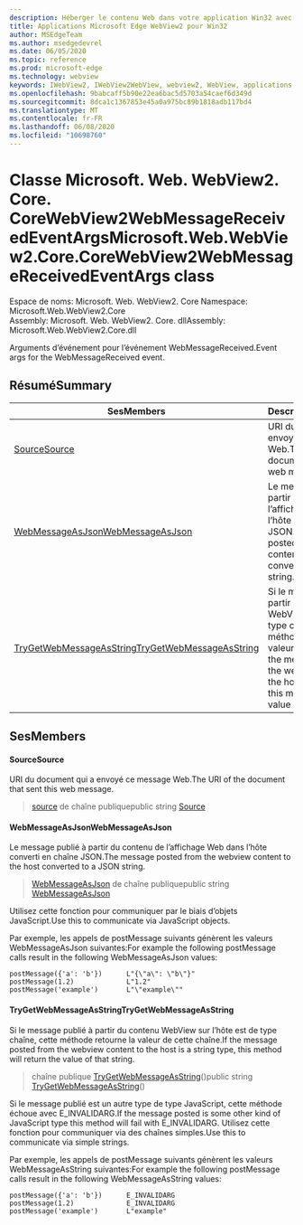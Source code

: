 ```yaml
---
description: Héberger le contenu Web dans votre application Win32 avec le contrôle Microsoft Edge WebView2
title: Applications Microsoft Edge WebView2 pour Win32
author: MSEdgeTeam
ms.author: msedgedevrel
ms.date: 06/05/2020
ms.topic: reference
ms.prod: microsoft-edge
ms.technology: webview
keywords: IWebView2, IWebView2WebView, webview2, WebView, applications Win32, Win32, Edge, ICoreWebView2, ICoreWebView2Controller, contrôle de navigateur, html Edge
ms.openlocfilehash: 9babcaff5b90e22ea6bac5d5703a54caef6d349d
ms.sourcegitcommit: 8dca1c1367853e45a0a975bc89b1818adb117bd4
ms.translationtype: MT
ms.contentlocale: fr-FR
ms.lasthandoff: 06/08/2020
ms.locfileid: "10698760"
---
```

# <span data-ttu-id="96c09-104">Classe Microsoft. Web. WebView2. Core. CoreWebView2WebMessageReceivedEventArgs</span><span class="sxs-lookup"><span data-stu-id="96c09-104">Microsoft.Web.WebView2.Core.CoreWebView2WebMessageReceivedEventArgs class</span></span> 

<span data-ttu-id="96c09-105">Espace de noms: Microsoft. Web. WebView2. Core </span><span class="sxs-lookup"><span data-stu-id="96c09-105">Namespace: Microsoft.Web.WebView2.Core</span></span>\
<span data-ttu-id="96c09-106">Assembly: Microsoft. Web. WebView2. Core. dll</span><span class="sxs-lookup"><span data-stu-id="96c09-106">Assembly: Microsoft.Web.WebView2.Core.dll</span></span>

<span data-ttu-id="96c09-107">Arguments d’événement pour l’événement WebMessageReceived.</span><span class="sxs-lookup"><span data-stu-id="96c09-107">Event args for the WebMessageReceived event.</span></span>

## <span data-ttu-id="96c09-108">Résumé</span><span class="sxs-lookup"><span data-stu-id="96c09-108">Summary</span></span>

 <span data-ttu-id="96c09-109">Ses</span><span class="sxs-lookup"><span data-stu-id="96c09-109">Members</span></span>                        | <span data-ttu-id="96c09-110">Descriptions</span><span class="sxs-lookup"><span data-stu-id="96c09-110">Descriptions</span></span>
--------------------------------|---------------------------------------------
[<span data-ttu-id="96c09-111">Source</span><span class="sxs-lookup"><span data-stu-id="96c09-111">Source</span></span>](#source) | <span data-ttu-id="96c09-112">URI du document qui a envoyé ce message Web.</span><span class="sxs-lookup"><span data-stu-id="96c09-112">The URI of the document that sent this web message.</span></span>
[<span data-ttu-id="96c09-113">WebMessageAsJson</span><span class="sxs-lookup"><span data-stu-id="96c09-113">WebMessageAsJson</span></span>](#webmessageasjson) | <span data-ttu-id="96c09-114">Le message publié à partir du contenu de l’affichage Web dans l’hôte converti en chaîne JSON.</span><span class="sxs-lookup"><span data-stu-id="96c09-114">The message posted from the webview content to the host converted to a JSON string.</span></span>
[<span data-ttu-id="96c09-115">TryGetWebMessageAsString</span><span class="sxs-lookup"><span data-stu-id="96c09-115">TryGetWebMessageAsString</span></span>](#trygetwebmessageasstring) | <span data-ttu-id="96c09-116">Si le message publié à partir du contenu WebView sur l’hôte est de type chaîne, cette méthode retourne la valeur de cette chaîne.</span><span class="sxs-lookup"><span data-stu-id="96c09-116">If the message posted from the webview content to the host is a string type, this method will return the value of that string.</span></span>

## <span data-ttu-id="96c09-117">Ses</span><span class="sxs-lookup"><span data-stu-id="96c09-117">Members</span></span>

#### <span data-ttu-id="96c09-118">Source</span><span class="sxs-lookup"><span data-stu-id="96c09-118">Source</span></span> 

<span data-ttu-id="96c09-119">URI du document qui a envoyé ce message Web.</span><span class="sxs-lookup"><span data-stu-id="96c09-119">The URI of the document that sent this web message.</span></span>

> <span data-ttu-id="96c09-120">[source](#source) de chaîne publique</span><span class="sxs-lookup"><span data-stu-id="96c09-120">public string [Source](#source)</span></span>

#### <span data-ttu-id="96c09-121">WebMessageAsJson</span><span class="sxs-lookup"><span data-stu-id="96c09-121">WebMessageAsJson</span></span> 

<span data-ttu-id="96c09-122">Le message publié à partir du contenu de l’affichage Web dans l’hôte converti en chaîne JSON.</span><span class="sxs-lookup"><span data-stu-id="96c09-122">The message posted from the webview content to the host converted to a JSON string.</span></span>

> <span data-ttu-id="96c09-123">[WebMessageAsJson](#webmessageasjson) de chaîne publique</span><span class="sxs-lookup"><span data-stu-id="96c09-123">public string [WebMessageAsJson](#webmessageasjson)</span></span>

<span data-ttu-id="96c09-124">Utilisez cette fonction pour communiquer par le biais d’objets JavaScript.</span><span class="sxs-lookup"><span data-stu-id="96c09-124">Use this to communicate via JavaScript objects.</span></span>

<span data-ttu-id="96c09-125">Par exemple, les appels de postMessage suivants génèrent les valeurs WebMessageAsJson suivantes:</span><span class="sxs-lookup"><span data-stu-id="96c09-125">For example the following postMessage calls result in the following WebMessageAsJson values:</span></span>

```
postMessage({'a': 'b'})      L"{\"a\": \"b\"}"
postMessage(1.2)             L"1.2"
postMessage('example')       L"\"example\""
```

#### <span data-ttu-id="96c09-126">TryGetWebMessageAsString</span><span class="sxs-lookup"><span data-stu-id="96c09-126">TryGetWebMessageAsString</span></span> 

<span data-ttu-id="96c09-127">Si le message publié à partir du contenu WebView sur l’hôte est de type chaîne, cette méthode retourne la valeur de cette chaîne.</span><span class="sxs-lookup"><span data-stu-id="96c09-127">If the message posted from the webview content to the host is a string type, this method will return the value of that string.</span></span>

> <span data-ttu-id="96c09-128">chaîne publique [TryGetWebMessageAsString](#trygetwebmessageasstring)()</span><span class="sxs-lookup"><span data-stu-id="96c09-128">public string [TryGetWebMessageAsString](#trygetwebmessageasstring)()</span></span>

<span data-ttu-id="96c09-129">Si le message publié est un autre type de type JavaScript, cette méthode échoue avec E_INVALIDARG.</span><span class="sxs-lookup"><span data-stu-id="96c09-129">If the message posted is some other kind of JavaScript type this method will fail with E_INVALIDARG.</span></span> <span data-ttu-id="96c09-130">Utilisez cette fonction pour communiquer via des chaînes simples.</span><span class="sxs-lookup"><span data-stu-id="96c09-130">Use this to communicate via simple strings.</span></span>

<span data-ttu-id="96c09-131">Par exemple, les appels de postMessage suivants génèrent les valeurs WebMessageAsString suivantes:</span><span class="sxs-lookup"><span data-stu-id="96c09-131">For example the following postMessage calls result in the following WebMessageAsString values:</span></span>

```
postMessage({'a': 'b'})      E_INVALIDARG
postMessage(1.2)             E_INVALIDARG
postMessage('example')       L"example"
```

